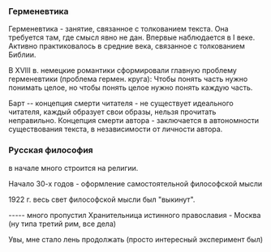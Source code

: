 ### Герменевтика
Герменевтика - занятие, связанное с толкованием текста. 
Она требуется там, где смысл явно не дан.
Впервые наблюдается в I веке. Активно практиковалось в средние века, связанное с толкованием Библии. 

В XVIII в. немецкие романтики сформировали главную проблему герменевтики (проблема гермен. круга): Чтобы понять часть нужно понимать целое, но чтобы понять целое нужно понять каждую часть.

Барт -- концепция смерти читателя - не существует идеального читателя, каждый образует свои образы, нельзя прочитать неправильно.
Концепция смерти автора - заключается в автономности существования текста, в независимости от личности автора.


### Русская философия

в начале много строится на религии. 

Начало 30-х годов - оформление самостоятельной философской мысли 

1922 г. весь свет философской мысли был "выкинут".

----- много пропустил
Хранительница истинного православия - Москва (ну типа третий рим, все дела)

Увы, мне стало лень продолжать (просто интересный эксперимент был) 
